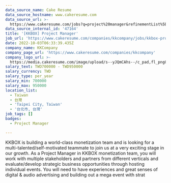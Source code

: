 ```yaml
---
data_source_name: Cake Resume
data_source_hostname: www.cakeresume.com
data_source_url: >-
  https://www.cakeresume.com/jobs?q=project%20manager&refinementList%5Blang_name%5D%5B0%5D=English&refinementList%5Bsalary_type%5D=per_year&range%5Bsalary_range%5D%5Bmin%5D=1000000&page=2
data_source_internal_id: '47164'
title: '[KKBOX] Project Manager'
job_url: 'https://www.cakeresume.com/companies/kkcompany/jobs/kkbox-project-manager'
date: 2022-10-03T06:33:39.435Z
company_name: KKCompany
company_page_url: 'https://www.cakeresume.com/companies/kkcompany'
company_logo_url: >-
  https://media.cakeresume.com/image/upload/s--yJQmCAhs--/c_pad,fl_png8,h_200,w_200/v1637561973/kxxyllrqxnxut3jg0vup.png
salary_text: TWD700000 - TWD950000
salary_currency: TWD
salary_type: per_year
salary_min: 700000
salary_max: 950000
location_list:
  - Taiwan
  - 台灣
  - 'Taipei City, Taiwan'
  - '台北市, 台灣'
job_tags: []
badges:
  - Project Manager

---
```


KKBOX is building a world-class monetization team and is looking for a multi-talented/self-motivated teammate to join us at a very exciting stage in our growth. As a Project Manager in KKBOX monetization team, you will work with multiple stakeholders and partners from different verticals and evaluate/develop strategic business opportunities through hosting individual events. You will need to have experiences and great senses of digital & audio advertising and building out a mega event with strat
